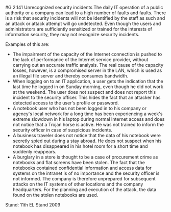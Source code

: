 #G 2.141 Unrecognized security incidents
The daily IT operation of a public authority or a company can lead to a high number of faults and faults. There is a risk that security incidents will not be identified by the staff as such and an attack or attack attempt will go undetected. Even though the users and administrators are sufficiently sensitized or trained for the interests of information security, they may not recognize security incidents.

Examples of this are:

* The impairment of the capacity of the Internet connection is pushed to the lack of performance of the Internet service provider, without carrying out an accurate traffic analysis. The real cause of the capacity losses, however, is a compromised server in the LAN, which is used as an illegal file server and thereby consumes bandwidth.
* When logging on to an IT application, a user gets the indication that the last time he logged in on Sunday morning, even though he did not work at the weekend. The user does not suspect and does not report this incident to the security officer. This hides the fact that an attacker has detected access to the user's profile or password.
* A notebook user who has not been logged in to his company or agency's local network for a long time has been experiencing a week's extreme slowdown in his laptop during normal Internet access and does not notice that a Trojan horse is active. He was not trained to inform the security officer in case of suspicious incidents.
* A business traveler does not notice that the data of his notebook were secretly spied out during a stay abroad. He does not suspect when his notebook has disappeared in his hotel room for a short time and suddenly reappears.
* A burglary in a store is thought to be a case of procurement crime as notebooks and flat screens have been stolen. The fact that the notebooks contained confidential information and access data for systems on the intranet is of no importance and the security officer is not informed. The company is therefore unprepared for subsequent attacks on the IT systems of other locations and the company headquarters. For the planning and execution of the attack, the data found on the stolen notebooks are used.


Stand: 11th EL Stand 2009



